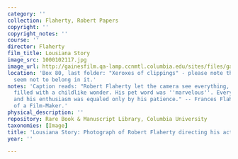 ```yaml
---
category: ''
collection: Flaherty, Robert Papers
copyright: ''
copyright_notes: ''
course: ''
director: Flaherty
film_title: Lousiana Story
image_src: 1000102117.jpg
image_url: http://gainesfilm.qa-lamp.ccnmtl.columbia.edu/sites/files/gainesfilm/images/1000102117.jpg
location: 'Box 80, last folder: "Xeroxes of clippings" - please note that photographs
  seem not to belong in it.'
notes: 'Caption reads: "Robert Flaherty let the camera see everything, avid as a child
  filled with a childlike wonder. His pet word was ''marvelous''. Everything was marvelous,
  and his enthusiasm was equaled only by his patience." -- Frances Flaherty, The Odyssey
  of a Film-Maker.'
physical_description: ''
repository: Rare Book & Manuscript Library, Columbia University
taxonomies: [Image]
title: 'Lousiana Story: Photograph of Robert Flaherty directing his actors'
year: ''

---
```

